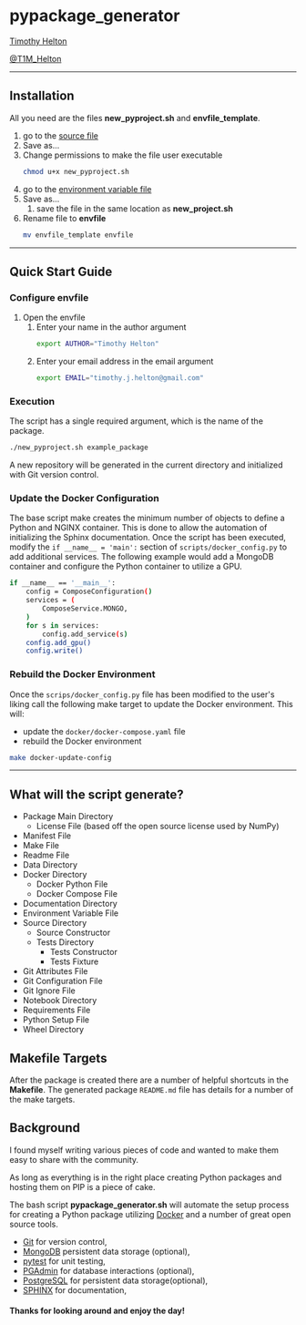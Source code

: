 # pypackage_generator

[Timothy Helton](https://timothyhelton.github.io/)

[@T1M_Helton](https://twitter.com/T1M_Helton)

---

## Installation
All you need are the files **new_pyproject.sh** and **envfile_template**.

1. go to the [source file](https://github.com/TimothyHelton/pyproject_generator/blob/master/new_pyproject.sh)
1. Save as...
1. Change permissions to make the file user executable
    ```bash
    chmod u+x new_pyproject.sh
    ```
1. go to the [environment variable file ](https://github.com/TimothyHelton/pyproject_generator/blob/master/envfile_template)
1. Save as...
    1. save the file in the same location as **new_project.sh**
1. Rename file to **envfile**
    ```bash
    mv envfile_template envfile
    ```

---

## Quick Start Guide

### Configure envfile
1. Open the envfile
    1. Enter your name in the author argument
        ```bash
        export AUTHOR="Timothy Helton"
        ```
    1. Enter your email address in the email argument
        ```bash
        export EMAIL="timothy.j.helton@gmail.com"
        ```

### Execution
The script has a single required argument, which is the name of the package.
```bash
./new_pyproject.sh example_package
```
A new repository will be generated in the current directory and initialized
with Git version control.

### Update the Docker Configuration
The base script make creates the minimum number of objects to define a Python
and NGINX container.
This is done to allow the automation of initializing the Sphinx documentation.
Once the script has been executed, modify the `if __name__ = 'main':` section
of `scripts/docker_config.py` to add additional services.
The following example would add a MongoDB container and configure the Python
container to utilize a GPU.

```bash
if __name__ == '__main__':
    config = ComposeConfiguration()
    services = (
        ComposeService.MONGO,
    )
    for s in services:
        config.add_service(s)
    config.add_gpu()
    config.write()
```

### Rebuild the Docker Environment
Once the `scrips/docker_config.py` file has been modified to the user's liking
call the following make target to update the Docker environment.
This will:
- update the `docker/docker-compose.yaml` file
- rebuild the Docker environment

```bash
make docker-update-config
```

---

## What will the script generate?
- Package Main Directory
    - License File (based off the open source license used by NumPy)
- Manifest File
- Make File
- Readme File
- Data Directory
- Docker Directory
    - Docker Python File
    - Docker Compose File
- Documentation Directory
- Environment Variable File
- Source Directory
    - Source Constructor
    - Tests Directory
        - Tests Constructor
        - Tests Fixture
- Git Attributes File
- Git Configuration File
- Git Ignore File
- Notebook Directory
- Requirements File
- Python Setup File
- Wheel Directory

## Makefile Targets
After the package is created there are a number of helpful shortcuts in the
**Makefile**.
The generated package `README.md` file has details for a number of the make
targets.

## Background
I found myself writing various pieces of code and wanted to make them easy to
share with the community.

As long as everything is in the right place creating Python packages and 
hosting them on PIP is a piece of cake. 

The bash script **pypackage_generator.sh** will automate the setup process 
for creating a Python package utilizing [Docker](https://www.docker.com/) 
and a number of great open source tools.
- [Git](https://git-scm.com/) for version control,
- [MongoDB](https://www.mongodb.com/) persistent data storage (optional),
- [pytest](https://docs.pytest.org/) for unit testing,
- [PGAdmin](https://www.pgadmin.org/) for database interactions (optional),
- [PostgreSQL](https://www.postgresql.org/) for persistent data storage(optional),
- [SPHINX](http://www.sphinx-doc.org/en/stable/#) for documentation,

#### Thanks for looking around and enjoy the day!
